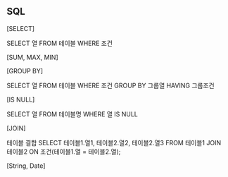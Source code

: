 ## SQL

[SELECT]

SELECT 열
FROM 테이블
WHERE 조건



[SUM, MAX, MIN]



[GROUP BY]

SELECT     	열
FROM 	   	테이블
WHERE 		조건
GROUP BY  그룹열
HAVING	   그룹조건



[IS NULL]

SELECT 열
FROM 테이블명
WHERE 열 IS NULL



[JOIN]

테이블 결합
SELECT 테이블1.열1, 테이블2.열2, 테이블2.열3 
FROM 테이블1
JOIN 테이블2 ON 조건(테이블1.열 = 테이블2.열);



[String, Date]